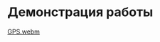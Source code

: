 # Демонстрация работы

[GPS.webm](https://github.com/Yuri-ga1/GPSnavigation/assets/108506309/adc8f408-c16c-49da-b798-520d56bece0c)